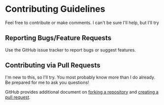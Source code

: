# Contributing Guidelines

Feel free to contribute or make comments. I can't be sure I'll help, but I'll try


## Reporting Bugs/Feature Requests

Use the GitHub issue tracker to report bugs or suggest features.

## Contributing via Pull Requests
I'm new to this, so I'll try. You most probably know more than I do already. Be prepared for me to ask you questions!


GitHub provides additional document on [forking a repository](https://help.github.com/articles/fork-a-repo/) and 
[creating a pull request](https://help.github.com/articles/creating-a-pull-request/).

